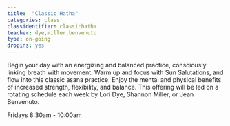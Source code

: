 ```yaml
---
title:  "Classic Hatha"
categories: class
classidentifier: classichatha
teacher: dye,miller,benvenuto
type: on-going
dropins: yes
---
```

Begin your day with an energizing and balanced practice, consciously linking breath with movement. Warm up and focus with Sun Salutations, and flow into this classic asana practice. Enjoy the mental and physical benefits of increased strength, flexibility, and balance. This offering will be led on a rotating schedule each week by Lori Dye, Shannon Miller, or Jean Benvenuto.

Fridays 8:30am - 10:00am

